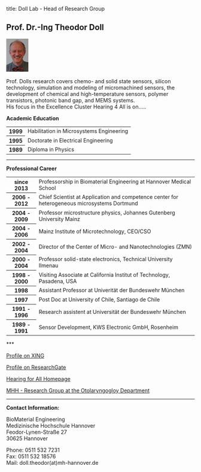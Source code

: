 title: Doll Lab - Head of Research Group

## Prof. Dr.-Ing Theodor Doll

![Image Theo Doll](Theo.png)

Prof. Dolls research covers chemo- and solid state sensors, silicon technology, simulation and modeling of micromachined sensors, the development of chemical and high-temperature sensors, polymer transistors, photonic band gap, and MEMS systems.   
His focus in the Excellence Cluster Hearing 4 All is on.....



**Academic Education**

<table>
<tr><th>1999<td> Habilitation in Microsystems Engineering <tr>
<tr><th>1995<td> Doctorate in Electrical Engineering <tr>
<tr><th>1989<td> Diploma in Physics  <tr>
</table>

***
**Professional Career**

 <table bordercolour="transparent">
  <tr >
    <th>since 2013</th>
    <td> Professorship in Biomaterial Engineering at Hannover Medical School</td>
   
  <tr>
  <tr>
    <th>2006 - 2012</th>
    <td>Chief Scientist at Application and competence center for heterogeneous microsystems Dortmund </td>
   
  <tr>
<tr>
    <th>2004 - 2009</th>
    <td>Professor microstructure physics, Johannes Gutenberg University Mainz</td>
   
  <tr>
<tr>
    <th>2004 - 2006</th>
    <td>Mainz Institute of Microtechnology, CEO/CSO</td>
   
  <tr>
<tr>
    <th>2002 - 2004</th>
    <td>Director of the Center of Micro- and Nanotechnologies (ZMN)</td>
   
  <tr>
<tr>
    <th>2000 - 2004</th>
    <td>Professor solid-state electronics, Technical University Ilmenau</td>
   
  <tr>
<tr>
    <th>1998 - 2000</th>
    <td>Visiting Associate at California Institut of Technology, Pasadena, USA  </td>
   
  <tr>
<tr>
    <th>1998</th>
    <td>Assistant Professor at Univerität der Bundeswehr München</td>
   
  <tr>
<tr>
    <th>1997</th>
    <td>Post Doc at University of Chile, Santiago de Chile </td>
   
  <tr>
<tr>
    <th>1991 - 1996</th>
    <td>Research assistent at Universität der Bundeswehr München</td>
   
  <tr>
<tr>
    <th>1989 - 1991</th>
    <td> Sensor Development, KWS Electronic GmbH, Rosenheim</td>
   
  <tr>
</table> 
***

[Profile on XING](https://www.xing.com/profile/Theodor_Doll)

[Profile on ResearchGate](http://www.researchgate.net/profile/Theodor_Doll)

[Hearing for All Homepage](http://hearing4all.eu/EN/)

[MHH - Research Group at the Otolaryngogloy Department](http://www.mh-hannover.de/18078.98.html?&L=1&no_cache=1)
***

**Contact Information:**

BioMaterial Engineering    
Medizinische Hochschule Hannover    
Feodor-Lynen-Straße 27    
30625 Hannover

Phone: 0511 532 7231   
Fax: 0511 532 18576   
Mail: doll.theodor(at)mh-hannover.de   

